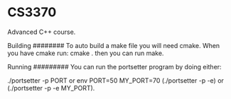 # CS3370
Advanced C++ course.

Building
########
To auto build a make file you will need cmake.
When you have cmake run:
cmake .
then you can run make.

Running
#########
You can run the portsetter program by doing either:

./portsetter -p PORT
or
env PORT=50 MY_PORT=70 (./portsetter -p -e) or (./portsetter -p -e MY_PORT).
